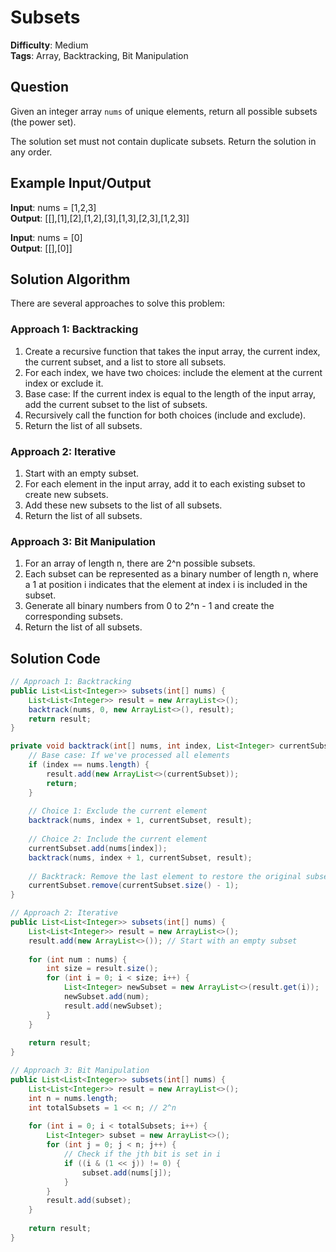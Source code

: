 # Subsets

**Difficulty**: Medium  
**Tags**: Array, Backtracking, Bit Manipulation

## Question
Given an integer array `nums` of unique elements, return all possible subsets (the power set).

The solution set must not contain duplicate subsets. Return the solution in any order.

## Example Input/Output
**Input**: nums = [1,2,3]  
**Output**: [[],[1],[2],[1,2],[3],[1,3],[2,3],[1,2,3]]

**Input**: nums = [0]  
**Output**: [[],[0]]

## Solution Algorithm
There are several approaches to solve this problem:

### Approach 1: Backtracking
1. Create a recursive function that takes the input array, the current index, the current subset, and a list to store all subsets.
2. For each index, we have two choices: include the element at the current index or exclude it.
3. Base case: If the current index is equal to the length of the input array, add the current subset to the list of subsets.
4. Recursively call the function for both choices (include and exclude).
5. Return the list of all subsets.

### Approach 2: Iterative
1. Start with an empty subset.
2. For each element in the input array, add it to each existing subset to create new subsets.
3. Add these new subsets to the list of all subsets.
4. Return the list of all subsets.

### Approach 3: Bit Manipulation
1. For an array of length n, there are 2^n possible subsets.
2. Each subset can be represented as a binary number of length n, where a 1 at position i indicates that the element at index i is included in the subset.
3. Generate all binary numbers from 0 to 2^n - 1 and create the corresponding subsets.
4. Return the list of all subsets.

## Solution Code
```java
// Approach 1: Backtracking
public List<List<Integer>> subsets(int[] nums) {
    List<List<Integer>> result = new ArrayList<>();
    backtrack(nums, 0, new ArrayList<>(), result);
    return result;
}

private void backtrack(int[] nums, int index, List<Integer> currentSubset, List<List<Integer>> result) {
    // Base case: If we've processed all elements
    if (index == nums.length) {
        result.add(new ArrayList<>(currentSubset));
        return;
    }
    
    // Choice 1: Exclude the current element
    backtrack(nums, index + 1, currentSubset, result);
    
    // Choice 2: Include the current element
    currentSubset.add(nums[index]);
    backtrack(nums, index + 1, currentSubset, result);
    
    // Backtrack: Remove the last element to restore the original subset
    currentSubset.remove(currentSubset.size() - 1);
}
```

```java
// Approach 2: Iterative
public List<List<Integer>> subsets(int[] nums) {
    List<List<Integer>> result = new ArrayList<>();
    result.add(new ArrayList<>()); // Start with an empty subset
    
    for (int num : nums) {
        int size = result.size();
        for (int i = 0; i < size; i++) {
            List<Integer> newSubset = new ArrayList<>(result.get(i));
            newSubset.add(num);
            result.add(newSubset);
        }
    }
    
    return result;
}
```

```java
// Approach 3: Bit Manipulation
public List<List<Integer>> subsets(int[] nums) {
    List<List<Integer>> result = new ArrayList<>();
    int n = nums.length;
    int totalSubsets = 1 << n; // 2^n
    
    for (int i = 0; i < totalSubsets; i++) {
        List<Integer> subset = new ArrayList<>();
        for (int j = 0; j < n; j++) {
            // Check if the jth bit is set in i
            if ((i & (1 << j)) != 0) {
                subset.add(nums[j]);
            }
        }
        result.add(subset);
    }
    
    return result;
}
``` 